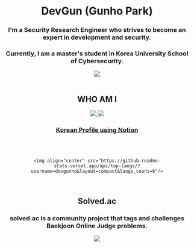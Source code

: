 <h1 align="center">DevGun (Gunho Park)</h1>

<h3 align="center">I'm a Security Research Engineer who strives to become an expert in development and security.
</h3>
<h3 align="center">
    Currently, I am a master's student in Korea University School of Cybersecurity.
</h3>


<div align="center"><img src="https://hits.seeyoufarm.com/api/count/incr/badge.svg?url=https%3A%2F%2Fgithub.com%2Fdevgunho&count_bg=%236BE3D4&title_bg=%23555555&icon=&icon_color=%23E7E7E7&title=hits&edge_flat=false"/></div>

<br/>

<h2 align="center">
    WHO AM I
</h2>
<div style="text-align:center">
    <a href="https://www.linkedin.com/in/gunho-park-%EB%B0%95%EA%B1%B4%ED%98%B8-319a6b18b/">
    <img src="https://img.shields.io/badge/-LinkedIn-blue?style=flat-square&logo=Linkedin&logoColor=white&link=https://www.linkedin.com/in/gunho-park-%EB%B0%95%EA%B1%B4%ED%98%B8-319a6b18b/"/>
        </a>
    <a href="https://facebook.com/devgunho">
<img src="https://img.shields.io/badge/facebook-1877f2?style=flat-square&logo=facebook&logoColor=white&link=https://www.facebook.com/profile.php?id=100034064333066"/>
        </a>
        <h3 align="center">
            <a href="https://devgunho.github.io">
            Korean Profile using Notion
                </a>
        </h3>        

<br/>

<br/>


    <img align="center" src="https://github-readme-stats.vercel.app/api/top-langs/?username=devgunho&layout=compact&langs_count=8"/>

<br/>

    
<p align="center"><h2>
    Solved.ac
</h2></p>
<p align="center"><h3>
    solved.ac is a community project that tags and challenges Baekjoon Online Judge problems.</h3></p>
<p align="center"><img src="http://mazassumnida.wtf/api/v2/generate_badge?boj=pghufs2015"/></p>



​    


